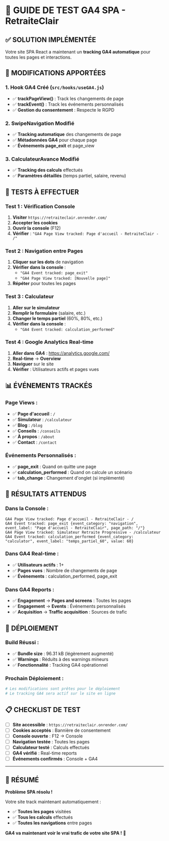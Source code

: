 # 🧪 GUIDE DE TEST GA4 SPA - RetraiteClair

## ✅ **SOLUTION IMPLÉMENTÉE**

Votre site SPA React a maintenant un **tracking GA4 automatique** pour toutes les pages et interactions.

## 🔧 **MODIFICATIONS APPORTÉES**

### **1. Hook GA4 Créé** (`src/hooks/useGA4.js`)
- ✅ **trackPageView()** : Track les changements de page
- ✅ **trackEvent()** : Track les événements personnalisés
- ✅ **Gestion du consentement** : Respecte le RGPD

### **2. SwipeNavigation Modifié**
- ✅ **Tracking automatique** des changements de page
- ✅ **Métadonnées GA4** pour chaque page
- ✅ **Événements page_exit** et page_view

### **3. CalculateurAvance Modifié**
- ✅ **Tracking des calculs** effectués
- ✅ **Paramètres détaillés** (temps partiel, salaire, revenu)

## 🧪 **TESTS À EFFECTUER**

### **Test 1 : Vérification Console**
1. **Visiter** `https://retraiteclair.onrender.com/`
2. **Accepter les cookies**
3. **Ouvrir la console** (F12)
4. **Vérifier** : `"GA4 Page View tracked: Page d'accueil - RetraiteClair - /"`

### **Test 2 : Navigation entre Pages**
1. **Cliquer sur les dots** de navigation
2. **Vérifier dans la console** :
   - `"GA4 Event tracked: page_exit"`
   - `"GA4 Page View tracked: [Nouvelle page]"`
3. **Répéter** pour toutes les pages

### **Test 3 : Calculateur**
1. **Aller sur le simulateur**
2. **Remplir le formulaire** (salaire, etc.)
3. **Changer le temps partiel** (60%, 80%, etc.)
4. **Vérifier dans la console** :
   - `"GA4 Event tracked: calculation_performed"`

### **Test 4 : Google Analytics Real-time**
1. **Aller dans GA4** : https://analytics.google.com/
2. **Real-time** → **Overview**
3. **Naviguer** sur le site
4. **Vérifier** : Utilisateurs actifs et pages vues

## 📊 **ÉVÉNEMENTS TRACKÉS**

### **Page Views :**
- ✅ **Page d'accueil** : `/`
- ✅ **Simulateur** : `/calculateur`
- ✅ **Blog** : `/blog`
- ✅ **Conseils** : `/conseils`
- ✅ **À propos** : `/about`
- ✅ **Contact** : `/contact`

### **Événements Personnalisés :**
- ✅ **page_exit** : Quand on quitte une page
- ✅ **calculation_performed** : Quand on calcule un scénario
- ✅ **tab_change** : Changement d'onglet (si implémenté)

## 🎯 **RÉSULTATS ATTENDUS**

### **Dans la Console :**
```
GA4 Page View tracked: Page d'accueil - RetraiteClair - /
GA4 Event tracked: page_exit {event_category: "navigation", event_label: "Page d'accueil - RetraiteClair", page_path: "/"}
GA4 Page View tracked: Simulateur Retraite Progressive - /calculateur
GA4 Event tracked: calculation_performed {event_category: "calculator", event_label: "temps_partiel_60", value: 60}
```

### **Dans GA4 Real-time :**
- ✅ **Utilisateurs actifs** : 1+
- ✅ **Pages vues** : Nombre de changements de page
- ✅ **Événements** : calculation_performed, page_exit

### **Dans GA4 Reports :**
- ✅ **Engagement** → **Pages and screens** : Toutes les pages
- ✅ **Engagement** → **Events** : Événements personnalisés
- ✅ **Acquisition** → **Traffic acquisition** : Sources de trafic

## 🚀 **DÉPLOIEMENT**

### **Build Réussi :**
- ✅ **Bundle size** : 96.31 kB (légèrement augmenté)
- ✅ **Warnings** : Réduits à des warnings mineurs
- ✅ **Fonctionnalité** : Tracking GA4 opérationnel

### **Prochain Déploiement :**
```bash
# Les modifications sont prêtes pour le déploiement
# Le tracking GA4 sera actif sur le site en ligne
```

## 📋 **CHECKLIST DE TEST**

- [ ] **Site accessible** : `https://retraiteclair.onrender.com/`
- [ ] **Cookies acceptés** : Bannière de consentement
- [ ] **Console ouverte** : F12 → Console
- [ ] **Navigation testée** : Toutes les pages
- [ ] **Calculateur testé** : Calculs effectués
- [ ] **GA4 vérifié** : Real-time reports
- [ ] **Événements confirmés** : Console + GA4

---

## 🎉 **RÉSUMÉ**

**Problème SPA résolu !** 

Votre site track maintenant automatiquement :
- ✅ **Toutes les pages** visitées
- ✅ **Tous les calculs** effectués
- ✅ **Toutes les navigations** entre pages

**GA4 va maintenant voir le vrai trafic de votre site SPA !** 🚀




